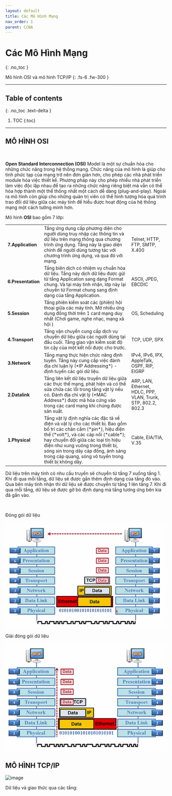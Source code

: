 ```yaml
---
layout: default
title: Các Mô Hình Mạng
nav_order: 1
parent: CCNA
---
```


# Các Mô Hình Mạng
{: .no_toc }

Mô hình OSI và mô hình TCP/IP
{: .fs-6 .fw-300 }

---

## Table of contents
{: .no_toc .text-delta }

1. TOC
{:toc}

---

## MÔ HÌNH OSI

<div style="text-align:center">
  <img alt="" alt="" style="max-width: 400px" src="https://upload.wikimedia.org/wikipedia/commons/thumb/8/8d/OSI_Model_v1.svg/800px-OSI_Model_v1.svg.png" />
</div>

**Open Standard Interconnection (OSI)** Model là một sự chuẩn hóa cho những chức năng trong hệ thống mạng. Chức năng của mô hình là giúp cho tính phức tạp của mạng trở nên đơn giản hơn, cho phép các nhà phát triển module hóa việc thiết kế. Phương pháp này cho phép nhiều nhà phát triển làm việc độc lập nhau để tạo ra những chức năng riêng biệt mà vẫn có thể hòa hợp thành một thể thống nhất một cách dễ dàng (plug-and-play). Ngoài ra mô hình còn giúp cho những quản trị viên có thể hình tượng hóa quá trình trao đổi dữ liệu giữa các máy tính để hiểu được hoạt động của hệ thống mạng một cách tường minh hơn.

Mô hình **OSI** bao gồm 7 lớp:

<table>
  <tr>
    <td><b>7.Application</b></td>
    <td>Tầng ứng dụng cấp phương diện cho người dùng truy nhập các thông tin và dữ liệu trên mạng thông qua chương trình ứng dụng. Tầng này là giao diện chính để người dùng tương tác với chương trình ứng dụng, và qua đó với mạng.</td>
    <td>Telnet, HTTP, FTP, SMTP, X.400</td>
  </tr>
  <tr>
    <td><b>6.Presentation</b></td>
    <td>Tầng biên dịch có nhiệm vụ chuẩn hóa dữ liệu. Tầng này dịch dữ liệu được gửi từ tầng Application sang dạng Format chung. Và tại máy tính nhận, lớp này lại chuyển từ Format chung sang định dạng của tầng Application.</td>
    <td>ASCII, JPEG, EBCDIC</td>
  </tr>
  <tr>
    <td><b>5.Session</b></td>
    <td>Tầng phiên kiểm soát các (phiên) hội thoại giữa các máy tính. Mở nhiều ứng dụng đồng thời trên 1 card mạng duy nhất (Chơi game, nghe nhạc, mạng xã hội  )</td>
    <td>OS, Scheduling</td>
  </tr>
  <tr>
    <td><b>4.Transport</b></td>
    <td>Tầng vận chuyển cung cấp dịch vụ chuyển dữ liệu giữa các người dùng tại đầu cuối. Tầng giao vận kiểm soát độ tin cậy của một kết nối được cho trước.</td>
    <td>TCP, UDP, SPX</td>
  </tr>
  <tr>
    <td><b>3.Network</b></td>
    <td>Tầng mạng thực hiện chức năng định tuyến. Tầng này cung cấp việc đánh địa chỉ luận lý (*IP Addressing*) - định tuyến các gói dữ liệu.</td>
    <td>IPv4, IPv6, IPX, AppleTalk, OSPF, RIP, EIGRP</td>
  </tr>
  <tr>
    <td><b>2.Datalink</b></td>
    <td>Tầng liên kết dữ liệu truyền dữ liệu giữa các thực thể mạng, phát hiện và có thể sửa chữa các lỗi trong tầng vật lý nếu có. Đánh địa chỉ vật lý (*MAC Address*) được mã hóa cứng vào trong các card mạng khi chúng được sản xuất.</td>
    <td>ARP, LAN, Ethernet, HDLC, PPP, VLAN, Trunk, STP, 802.2, 802.3</td>
  </tr>
  <tr>
    <td><b>1.Physical</b></td>
    <td>Tầng vật lý định nghĩa các đặc tả về điện và vật lý cho các thiết bị. Bao gồm bố trí các chân cắm (*pin*), hiệu điện thế (*volt*), và các cáp nối (*cable*); hay chuyển đổi giữa các loại tín hiệu điện như xung vuông trong thiết bị, sóng sin trong dây cáp đồng, ánh sáng trong cáp quang, sóng vô tuyến trong thiết bị không dây.</td>
    <td>Cable, EIA/TIA, V.35</td>
  </tr>
</table>

Dữ liệu trên máy tính có nhu cầu truyền sẽ chuyển từ tầng 7 xuống tầng 1. Khi đi qua mỗi tầng, dữ liệu sẽ được gắn thêm định dạng của tầng đó vào. Qua bên máy tính nhận thì dữ liệu sẽ được chuyển từ tầng 1 lên tầng 7. Khi đi qua mỗi tầng, dữ liệu sẽ được gỡ bỏ định dạng mà tầng tương ứng bên kia đã gắn vào.

<div style="text-align:center">
  <img alt="" alt="" src="https://vnpro.vn/upload/user/images/Tin%20T%E1%BB%A9c/1(2).jpg" />
</div>

Đóng gói dữ liệu

![](/docs/CCNA/img/network_encap.png)

Giải đóng gói dữ liệu

![](/docs/CCNA/img/network_decap.png)

## MÔ HÌNH TCP/IP

![image](https://user-images.githubusercontent.com/56266496/165344536-78f1c219-76ea-4ecc-8529-2e24919026f7.png)

Dữ liệu và giao thức qua các tầng:

<div style="text-align:center">
  <img alt="" alt="" style="max-width: 400px" src="https://thietbimangcisco.vn/userfiles/TCP-IP-Model.png" />
</div>
